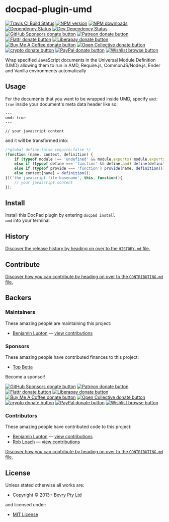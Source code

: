 <!-- TITLE/ -->

<h1>docpad-plugin-umd</h1>

<!-- /TITLE -->


<!-- BADGES/ -->

<span class="badge-travisci"><a href="http://travis-ci.com/docpad/docpad-plugin-umd" title="Check this project's build status on TravisCI"><img src="https://img.shields.io/travis/com/docpad/docpad-plugin-umd/master.svg" alt="Travis CI Build Status" /></a></span>
<span class="badge-npmversion"><a href="https://npmjs.org/package/docpad-plugin-umd" title="View this project on NPM"><img src="https://img.shields.io/npm/v/docpad-plugin-umd.svg" alt="NPM version" /></a></span>
<span class="badge-npmdownloads"><a href="https://npmjs.org/package/docpad-plugin-umd" title="View this project on NPM"><img src="https://img.shields.io/npm/dm/docpad-plugin-umd.svg" alt="NPM downloads" /></a></span>
<span class="badge-daviddm"><a href="https://david-dm.org/docpad/docpad-plugin-umd" title="View the status of this project's dependencies on DavidDM"><img src="https://img.shields.io/david/docpad/docpad-plugin-umd.svg" alt="Dependency Status" /></a></span>
<span class="badge-daviddmdev"><a href="https://david-dm.org/docpad/docpad-plugin-umd#info=devDependencies" title="View the status of this project's development dependencies on DavidDM"><img src="https://img.shields.io/david/dev/docpad/docpad-plugin-umd.svg" alt="Dev Dependency Status" /></a></span>
<br class="badge-separator" />
<span class="badge-githubsponsors"><a href="https://github.com/sponsors/balupton" title="Donate to this project using GitHub Sponsors"><img src="https://img.shields.io/badge/github-donate-yellow.svg" alt="GitHub Sponsors donate button" /></a></span>
<span class="badge-patreon"><a href="https://patreon.com/bevry" title="Donate to this project using Patreon"><img src="https://img.shields.io/badge/patreon-donate-yellow.svg" alt="Patreon donate button" /></a></span>
<span class="badge-flattr"><a href="https://flattr.com/profile/balupton" title="Donate to this project using Flattr"><img src="https://img.shields.io/badge/flattr-donate-yellow.svg" alt="Flattr donate button" /></a></span>
<span class="badge-liberapay"><a href="https://liberapay.com/bevry" title="Donate to this project using Liberapay"><img src="https://img.shields.io/badge/liberapay-donate-yellow.svg" alt="Liberapay donate button" /></a></span>
<span class="badge-buymeacoffee"><a href="https://buymeacoffee.com/balupton" title="Donate to this project using Buy Me A Coffee"><img src="https://img.shields.io/badge/buy%20me%20a%20coffee-donate-yellow.svg" alt="Buy Me A Coffee donate button" /></a></span>
<span class="badge-opencollective"><a href="https://opencollective.com/bevry" title="Donate to this project using Open Collective"><img src="https://img.shields.io/badge/open%20collective-donate-yellow.svg" alt="Open Collective donate button" /></a></span>
<span class="badge-crypto"><a href="https://bevry.me/crypto" title="Donate to this project using Cryptocurrency"><img src="https://img.shields.io/badge/crypto-donate-yellow.svg" alt="crypto donate button" /></a></span>
<span class="badge-paypal"><a href="https://bevry.me/paypal" title="Donate to this project using Paypal"><img src="https://img.shields.io/badge/paypal-donate-yellow.svg" alt="PayPal donate button" /></a></span>
<span class="badge-wishlist"><a href="https://bevry.me/wishlist" title="Buy an item on our wishlist for us"><img src="https://img.shields.io/badge/wishlist-donate-yellow.svg" alt="Wishlist browse button" /></a></span>

<!-- /BADGES -->


Wrap specified JavaScript documents in the Universal Module Definition (UMD) allowing them to run in AMD, Require.js, CommonJS/Node.js, Ender and Vanilla environments automatically





## Usage
For the documents that you want to be wrapped inside UMD, specify `umd: true` inside your document's meta data header like so:

```
---
umd: true
---

// your javascript content
```

and it will be transformed into:

``` javascript
/*global define:false require:false */
(function (name, context, definition) {
	if (typeof module !== 'undefined' && module.exports) module.exports = definition();
	else if (typeof define === 'function' && define.amd) define(definition);
	else if (typeof provide === 'function') provide(name, definition());
	else context[name] = definition();
})('the-javascript-file-basename', this, function(){
	// your javascript content
});
```







<!-- INSTALL/ -->

<h2>Install</h2>

Install this DocPad plugin by entering <code>docpad install umd</code> into your terminal.

<!-- /INSTALL -->


<!-- HISTORY/ -->

<h2>History</h2>

<a href="https://github.com/docpad/docpad-plugin-umd/blob/master/HISTORY.md#files">Discover the release history by heading on over to the <code>HISTORY.md</code> file.</a>

<!-- /HISTORY -->


<!-- CONTRIBUTE/ -->

<h2>Contribute</h2>

<a href="https://github.com/docpad/docpad-plugin-umd/blob/master/CONTRIBUTING.md#files">Discover how you can contribute by heading on over to the <code>CONTRIBUTING.md</code> file.</a>

<!-- /CONTRIBUTE -->


<!-- BACKERS/ -->

<h2>Backers</h2>

<h3>Maintainers</h3>

These amazing people are maintaining this project:

<ul><li><a href="https://github.com/balupton">Benjamin Lupton</a> — <a href="https://github.com/docpad/docpad-plugin-umd/commits?author=balupton" title="View the GitHub contributions of Benjamin Lupton on repository docpad/docpad-plugin-umd">view contributions</a></li></ul>

<h3>Sponsors</h3>

These amazing people have contributed finances to this project:

<ul><li><a href="http://topbetta.com.au/">Top Betta</a></li></ul>

Become a sponsor!

<span class="badge-githubsponsors"><a href="https://github.com/sponsors/balupton" title="Donate to this project using GitHub Sponsors"><img src="https://img.shields.io/badge/github-donate-yellow.svg" alt="GitHub Sponsors donate button" /></a></span>
<span class="badge-patreon"><a href="https://patreon.com/bevry" title="Donate to this project using Patreon"><img src="https://img.shields.io/badge/patreon-donate-yellow.svg" alt="Patreon donate button" /></a></span>
<span class="badge-flattr"><a href="https://flattr.com/profile/balupton" title="Donate to this project using Flattr"><img src="https://img.shields.io/badge/flattr-donate-yellow.svg" alt="Flattr donate button" /></a></span>
<span class="badge-liberapay"><a href="https://liberapay.com/bevry" title="Donate to this project using Liberapay"><img src="https://img.shields.io/badge/liberapay-donate-yellow.svg" alt="Liberapay donate button" /></a></span>
<span class="badge-buymeacoffee"><a href="https://buymeacoffee.com/balupton" title="Donate to this project using Buy Me A Coffee"><img src="https://img.shields.io/badge/buy%20me%20a%20coffee-donate-yellow.svg" alt="Buy Me A Coffee donate button" /></a></span>
<span class="badge-opencollective"><a href="https://opencollective.com/bevry" title="Donate to this project using Open Collective"><img src="https://img.shields.io/badge/open%20collective-donate-yellow.svg" alt="Open Collective donate button" /></a></span>
<span class="badge-crypto"><a href="https://bevry.me/crypto" title="Donate to this project using Cryptocurrency"><img src="https://img.shields.io/badge/crypto-donate-yellow.svg" alt="crypto donate button" /></a></span>
<span class="badge-paypal"><a href="https://bevry.me/paypal" title="Donate to this project using Paypal"><img src="https://img.shields.io/badge/paypal-donate-yellow.svg" alt="PayPal donate button" /></a></span>
<span class="badge-wishlist"><a href="https://bevry.me/wishlist" title="Buy an item on our wishlist for us"><img src="https://img.shields.io/badge/wishlist-donate-yellow.svg" alt="Wishlist browse button" /></a></span>

<h3>Contributors</h3>

These amazing people have contributed code to this project:

<ul><li><a href="https://github.com/balupton">Benjamin Lupton</a> — <a href="https://github.com/docpad/docpad-plugin-umd/commits?author=balupton" title="View the GitHub contributions of Benjamin Lupton on repository docpad/docpad-plugin-umd">view contributions</a></li>
<li><a href="https://github.com/RobLoach">Rob Loach</a> — <a href="https://github.com/docpad/docpad-plugin-umd/commits?author=RobLoach" title="View the GitHub contributions of Rob Loach on repository docpad/docpad-plugin-umd">view contributions</a></li></ul>

<a href="https://github.com/docpad/docpad-plugin-umd/blob/master/CONTRIBUTING.md#files">Discover how you can contribute by heading on over to the <code>CONTRIBUTING.md</code> file.</a>

<!-- /BACKERS -->


<!-- LICENSE/ -->

<h2>License</h2>

Unless stated otherwise all works are:

<ul><li>Copyright &copy; 2013+ <a href="http://bevry.me">Bevry Pty Ltd</a></li></ul>

and licensed under:

<ul><li><a href="http://spdx.org/licenses/MIT.html">MIT License</a></li></ul>

<!-- /LICENSE -->
